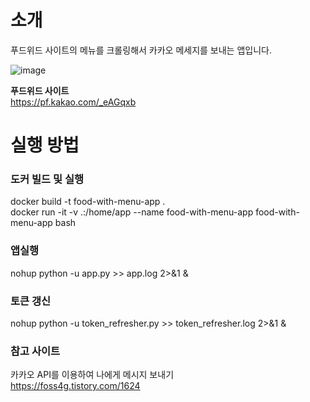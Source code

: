# 소개
푸드위드 사이트의 메뉴를 크롤링해서 카카오 메세지를 보내는 앱입니다.  

![image](https://github.com/zos612/food-with-menu-app/assets/13166673/8aa070d6-eb2f-49ba-bf13-7c544a9066b9)

**푸드위드 사이트**   
https://pf.kakao.com/_eAGqxb    
# 실행 방법
### 도커 빌드 및 실행
docker build -t food-with-menu-app .   
docker run -it -v .:/home/app --name food-with-menu-app food-with-menu-app bash
### 앱실행
nohup python -u app.py >> app.log 2>&1 &   
### 토큰 갱신
nohup python -u token_refresher.py >> token_refresher.log 2>&1 &   
### 참고 사이트
카카오 API를 이용하여 나에게 메시지 보내기   
https://foss4g.tistory.com/1624 
